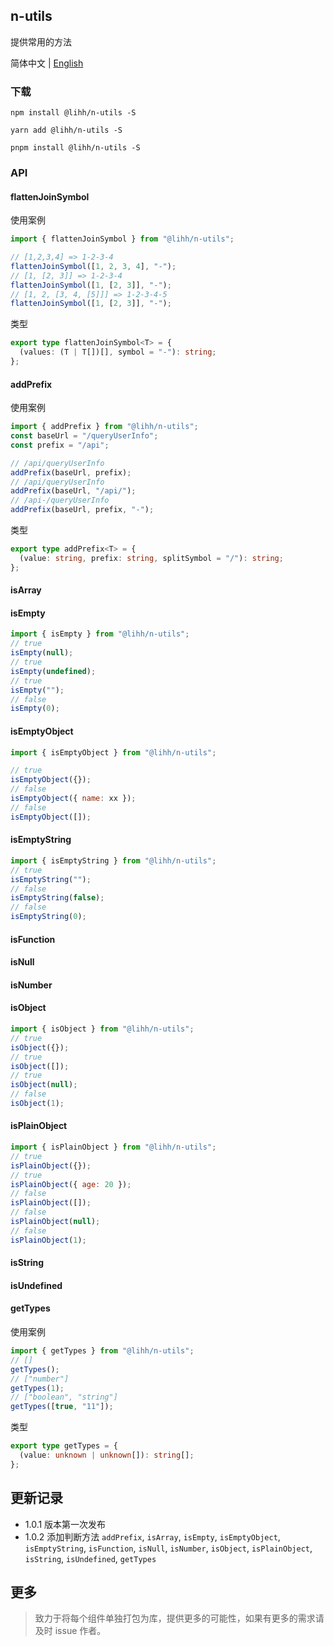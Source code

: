 ## n-utils

提供常用的方法

简体中文 | [English](https://github.com/a572251465/n-components/blob/main/packages/n-utils/README-en.md)

### 下载

```shell
npm install @lihh/n-utils -S
```

```shell
yarn add @lihh/n-utils -S
```

```shell
pnpm install @lihh/n-utils -S
```

### API

#### flattenJoinSymbol

使用案例

```js
import { flattenJoinSymbol } from "@lihh/n-utils";

// [1,2,3,4] => 1-2-3-4
flattenJoinSymbol([1, 2, 3, 4], "-");
// [1, [2, 3]] => 1-2-3-4
flattenJoinSymbol([1, [2, 3]], "-");
// [1, 2, [3, 4, [5]]] => 1-2-3-4-5
flattenJoinSymbol([1, [2, 3]], "-");
```

类型

```ts
export type flattenJoinSymbol<T> = {
  (values: (T | T[])[], symbol = "-"): string;
};
```

#### addPrefix

使用案例

```js
import { addPrefix } from "@lihh/n-utils";
const baseUrl = "/queryUserInfo";
const prefix = "/api";

// /api/queryUserInfo
addPrefix(baseUrl, prefix);
// /api/queryUserInfo
addPrefix(baseUrl, "/api/");
// /api-/queryUserInfo
addPrefix(baseUrl, prefix, "-");
```

类型

```ts
export type addPrefix<T> = {
  (value: string, prefix: string, splitSymbol = "/"): string;
};
```

#### isArray

#### isEmpty

```js
import { isEmpty } from "@lihh/n-utils";
// true
isEmpty(null);
// true
isEmpty(undefined);
// true
isEmpty("");
// false
isEmpty(0);
```

#### isEmptyObject

```js
import { isEmptyObject } from "@lihh/n-utils";

// true
isEmptyObject({});
// false
isEmptyObject({ name: xx });
// false
isEmptyObject([]);
```

#### isEmptyString

```js
import { isEmptyString } from "@lihh/n-utils";
// true
isEmptyString("");
// false
isEmptyString(false);
// false
isEmptyString(0);
```

#### isFunction

#### isNull

#### isNumber

#### isObject

```js
import { isObject } from "@lihh/n-utils";
// true
isObject({});
// true
isObject([]);
// true
isObject(null);
// false
isObject(1);
```

#### isPlainObject

```js
import { isPlainObject } from "@lihh/n-utils";
// true
isPlainObject({});
// true
isPlainObject({ age: 20 });
// false
isPlainObject([]);
// false
isPlainObject(null);
// false
isPlainObject(1);
```

#### isString

#### isUndefined

#### getTypes

使用案例

```js
import { getTypes } from "@lihh/n-utils";
// []
getTypes();
// ["number"]
getTypes(1);
// ["boolean", "string"]
getTypes([true, "11"]);
```

类型

```ts
export type getTypes = {
  (value: unknown | unknown[]): string[];
};
```

## 更新记录

- 1.0.1 版本第一次发布
- 1.0.2 添加判断方法 `addPrefix`, `isArray`, `isEmpty`, `isEmptyObject`, `isEmptyString`, `isFunction`, `isNull`, `isNumber`, `isObject`, `isPlainObject`, `isString`, `isUndefined`, `getTypes`

## 更多

> 致力于将每个组件单独打包为库，提供更多的可能性，如果有更多的需求请及时 issue 作者。
